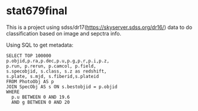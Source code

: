 # stat679final
This is a project using sdss/dr17(https://skyserver.sdss.org/dr16/) data to do classification based on image and sepctra info.

Using SQL to get metadata:

```
SELECT TOP 100000
p.objid,p.ra,p.dec,p.u,p.g,p.r,p.i,p.z,
p.run, p.rerun, p.camcol, p.field,
s.specobjid, s.class, s.z as redshift,
s.plate, s.mjd, s.fiberid,s.plateid
FROM PhotoObj AS p
JOIN SpecObj AS s ON s.bestobjid = p.objid
WHERE 
  p.u BETWEEN 0 AND 19.6
  AND g BETWEEN 0 AND 20
```
